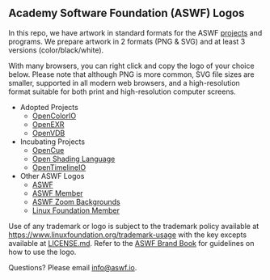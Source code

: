 ## Academy Software Foundation (ASWF) Logos

In this repo, we have artwork in standard formats for the ASWF [projects](https://www.aswf.io/projects) and programs. We prepare artwork in 2 formats (PNG & SVG) and at least 3 versions (color/black/white).

With many browsers, you can right click and copy the logo of your choice below. Please note that although PNG is more common, SVG file sizes are smaller, supported in all modern web browsers, and a high-resolution format suitable for both print and high-resolution computer screens.

* Adopted Projects
  * [OpenColorIO](projects/opencolorio)
  * [OpenEXR](projects/openexr)
  * [OpenVDB](projects/openvdb)
* Incubating Projects
  * [OpenCue](projects/opencue)
  * [Open Shading Language](projects/openshadinglanguage)
  * [OpenTimelineIO](projects/opentimelineio)
* Other ASWF Logos
  * [ASWF](other/aswf)
  * [ASWF Member](other/aswf-member)
  * [ASWF Zoom Backgrounds](other/aswf-zoom-backgrounds)
  * [Linux Foundation Member](other/tlf-member)

Use of any trademark or logo is subject to the trademark policy available at https://www.linuxfoundation.org/trademark-usage with the key excepts available at [LICENSE.md](LICENSE.md). Refer to the [ASWF Brand Book](aswf-brand-book.pdf) for guidelines on how to use the logo.


Questions? Please email [info@aswf.io](mailto:info@aswf.io).
